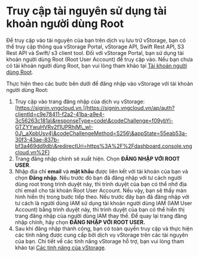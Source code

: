 # Truy cập tài nguyên sử dụng tài khoản người dùng Root

Để truy cập vào tài nguyên của bạn trên dịch vụ lưu trữ vStorage, bạn có thể truy cập thông qua vStorage Portal, vStorage API, Swift Rest API, S3 Rest API và Swift/ s3 client tool. Đối với vStorage Portal, bạn sử dụng tài khoản người dùng Root (Root User Account) để truy cập vào. Nếu bạn chưa có tài khoản người dùng Root, bạn vui lòng tham khảo tại [Tài khoản người dùng Root](https://docs.vngcloud.vn/pages/viewpage.action?pageId=59804313).

Thực hiện theo các bước bên dưới để đăng nhập vào vStorage với tài khoản người dùng Root:

1. Truy cập vào trang đăng nhập của dịch vụ vStorage: [https://signin.vngcloud.vn.](https://signin.vngcloud.vn/ap/auth?clientId=c9e78411-f2a2-41ba-a9e4-3c56263c181a\&responseType=code\&codeChallenge=f09ybYi-GTZYYwuHVRv2f1UPRhjM\_wI-0J\_aXpbUsv4\&codeChallengeMethod=S256\&appState=55eab53a-30f3-43ae-837b-bf3a469dd9db\&redirectUri=https%3A%2F%2Fdashboard.console.vngcloud.vn%2F)
2. Trang đăng nhập chính sẽ xuất hiện. Chọn **ĐĂNG NHẬP VỚI ROOT USER**.
3. Nhập địa chỉ **email** và **mật khẩu** được liên kết với tài khoản của bạn và chọn **Đăng nhập**. Nếu trước đó bạn đã đăng nhập với tư cách người dùng root trong trình duyệt này, thì trình duyệt của bạn có thể nhớ địa chỉ email cho tài khoản Root User Account. Nếu vậy, bạn sẽ thấy màn hình hiển thị trong bước tiếp theo. Nếu trước đây bạn đã đăng nhập với tư cách là người dùng IAM sử dụng tài khoản người dùng IAM (IAM User Account) bằng trình duyệt này, thì trình duyệt của bạn có thể hiển thị trang đăng nhập của người dùng IAM thay thế. Để quay lại trang đăng nhập chính, hãy chọn **ĐĂNG NHẬP VỚI ROOT USER.**
4. Sau khi đăng nhập thành công, bạn có toàn quyền truy cập và thực hiện các tính năng được cung cấp bởi dịch vụ vStorage trên các tài nguyên của bạn. Chi tiết về các tính năng vStorage hỗ trợ, bạn vui lòng tham khảo tại [Các tính năng của vStorage](https://docs.vngcloud.vn/pages/viewpage.action?pageId=49648407).
